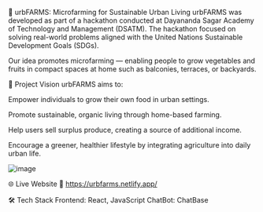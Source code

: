 🌿 urbFARMS: Microfarming for Sustainable Urban Living
urbFARMS was developed as part of a hackathon conducted at Dayananda Sagar Academy of Technology and Management (DSATM). The hackathon focused on solving real-world problems aligned with the United Nations Sustainable Development Goals (SDGs).

Our idea promotes microfarming — enabling people to grow vegetables and fruits in compact spaces at home such as balconies, terraces, or backyards.

🚀 Project Vision
urbFARMS aims to:

Empower individuals to grow their own food in urban settings.

Promote sustainable, organic living through home-based farming.

Help users sell surplus produce, creating a source of additional income.

Encourage a greener, healthier lifestyle by integrating agriculture into daily urban life.

![image](https://github.com/user-attachments/assets/9709aaf6-8fb5-496e-9c8b-97b958e867ca)


🌐 Live Website
🔗 https://urbfarms.netlify.app/

🛠️ Tech Stack
Frontend: React, JavaScript
ChatBot: ChatBase

